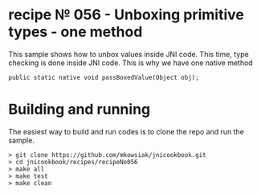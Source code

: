 # recipe № 056 - Unboxing primitive types - one method

This sample shows how to unbox values inside JNI code. This time, type checking is done inside JNI code. This is why we have one native method

```
public static native void passBoxedValue(Object obj);
```

# Building and running

The easiest way to build and run codes is to clone the repo and run the sample.

    > git clone https://github.com/mkowsiak/jnicookbook.git
    > cd jnicookbook/recipes/recipeNo056
    > make all
    > make test
    > make clean
